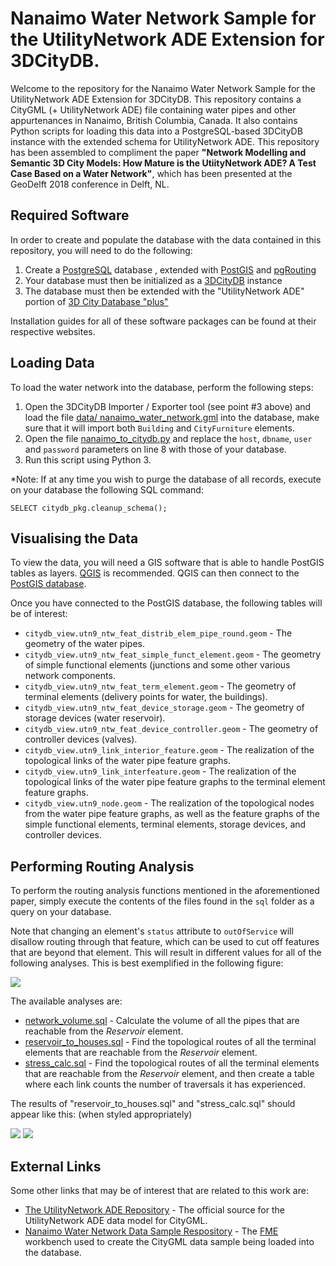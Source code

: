 # Nanaimo Water Network Sample for the UtilityNetwork ADE Extension for 3DCityDB.

Welcome to the repository for the Nanaimo Water Network Sample for the UtilityNetwork ADE Extension for 3DCityDB. This repository contains a CityGML (+ UtilityNetwork ADE) file containing water pipes and other appurtenances in Nanaimo, British Columbia, Canada. It also contains Python scripts for loading this data into a PostgreSQL-based 3DCityDB instance with the extended schema for UtilityNetwork ADE. This repository has been assembled to compliment the paper **"Network Modelling and Semantic 3D City Models: How Mature is the UtiityNetwork ADE? A Test Case Based on a Water Network"**, which has been presented at the GeoDelft 2018 conference in Delft, NL.

## Required Software

In order to create and populate the database with the data contained in this repository, you will need to do the following:

1. Create a [PostgreSQL](https://www.postgresql.org/) database , extended with [PostGIS](https://postgis.net/) and [pgRouting](http://pgrouting.org/)
2. Your database must then be initialized as a [3DCityDB](https://www.3dcitydb.org/3dcitydb/3dcitydbhomepage/) instance
3. The database must then be extended with the "UtilityNetwork ADE" portion of [3D City Database "plus"](https://github.com/gioagu/3dcitydb_ade)

Installation guides for all of these software packages can be found at their respective websites.

## Loading Data

To load the water network into the database, perform the following steps:

1. Open the 3DCityDB Importer / Exporter tool (see point #3 above) and load the file [data/ 	nanaimo_water_network.gml](https://github.com/iboates/nanaimo_3dcitydb/blob/master/data/nanaimo_water_network.gml) into the database, make sure that it will import both `Building` and `CityFurniture` elements.
2. Open the file [nanaimo_to_citydb.py](https://github.com/iboates/nanaimo_3dcitydb/blob/master/nanaimo_to_3dcitydb.py) and replace the `host`, `dbname`, `user` and `password` parameters on line 8 with those of your database.
3. Run this script using Python 3.

*Note: If at any time you wish to purge the database of all records, execute on your database the following SQL command:

`SELECT citydb_pkg.cleanup_schema();`

## Visualising the Data

To view the data, you will need a GIS software that is able to handle PostGIS tables as layers. [QGIS](https://qgis.org/en/site/) is recommended. QGIS can then connect to the [PostGIS database](https://gis.stackexchange.com/questions/133409/connect-to-postgresql-localhost-in-qgis).

Once you have connected to the PostGIS database, the following tables will be of interest:

* `citydb_view.utn9_ntw_feat_distrib_elem_pipe_round.geom` - The geometry of the water pipes.
* `citydb_view.utn9_ntw_feat_simple_funct_element.geom` - The geometry of simple functional elements (junctions and some other various network components.
* `citydb_view.utn9_ntw_feat_term_element.geom` - The geometry of terminal elements (delivery points for water, the buildings).
* `citydb_view.utn9_ntw_feat_device_storage.geom` - The geometry of storage devices (water reservoir).
* `citydb_view.utn9_ntw_feat_device_controller.geom` - The geometry of controller devices (valves).
* `citydb_view.utn9_link_interior_feature.geom` - The realization of the topological links of the water pipe feature graphs.
* `citydb_view.utn9_link_interfeature.geom` - The realization of the topological links of the water pipe feature graphs to the terminal element feature graphs.
* `citydb_view.utn9_node.geom` - The realization of the topological nodes from the water pipe feature graphs, as well as the feature graphs of the simple functional elements, terminal elements, storage devices, and controller devices.

## Performing Routing Analysis

To perform the routing analysis functions mentioned in the aforementioned paper, simply execute the contents of the files found in the `sql` folder as a query on your database.

Note that changing an element's `status` attribute to `outOfService` will disallow routing through that feature, which can be used to cut off features that are beyond that element. This will result in different values for all of the following analyses. This is best exemplified in the following figure:

![](https://i.imgur.com/8AIXM6E.png)

The available analyses are:

* [network_volume.sql](https://github.com/iboates/nanaimo_3dcitydb/blob/master/sql/network_volume.sql) - Calculate the volume of all the pipes that are reachable from the *Reservoir* element.
* [reservoir_to_houses.sql](https://github.com/iboates/nanaimo_3dcitydb/blob/master/sql/reservoir_to_houses.sql) - Find the topological routes of all the terminal elements that are reachable from the *Reservoir* element.
* [stress_calc.sql](https://github.com/iboates/nanaimo_3dcitydb/blob/master/sql/stress_calc.sql) - Find the topological routes of all the terminal elements that are reachable from the *Reservoir* element, and then create a table where each link counts the number of traversals it has experienced.

The results of "reservoir_to_houses.sql" and "stress_calc.sql" should appear like this: (when styled appropriately)

![](https://imgur.com/MUijIuk.png)
![](https://imgur.com/BvZ6o5D.png)

## External Links

Some other links that may be of interest that are related to this work are:

* [The UtilityNetwork ADE Repository](https://github.com/TatjanaKutzner/CityGML-UtilityNetwork-ADE) - The official source for the UtilityNetwork ADE data model for CityGML.
* [Nanaimo Water Network Data Sample Respository](https://github.com/iboates/CityGML-UtilityNetwork-ADE-Nanaimo-Water-Network-Sample) - The [FME](https://www.safe.com/) workbench used to create the CityGML data sample being loaded into the database.
